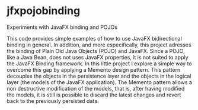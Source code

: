 jfxpojobinding
==============

Experiments with JavaFX binding and POJOs

This code provides simple examples of how to use JavaFX bidirectional binding in general. 
In addition, and more especifically, this project adresses the binding of Plain Old Java Objects (POJO) and JavaFX.
Since a POJO, like a Java Bean, does not uses JavaFX properties, it is not suited to apply the JavaFX Binding framework.
In this little project I explore a simple way to overcome this gap by applying a Memento design pattern. This pattern decouples 
the objects in the persistence layer and the objects in the logical layer (the models of the JavaFX application). 
The Memento pattern allows a non destructive modification of the models, that is, after having modified the models, 
it is still is possible to discard the latest changes and revert back to the previously persisted data.
